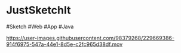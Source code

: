 # JustSketchIt
#Sketch #Web #App #Java 

https://user-images.githubusercontent.com/98379268/229669386-914f6975-547a-44e1-8d5e-c2fc965d38df.mov

